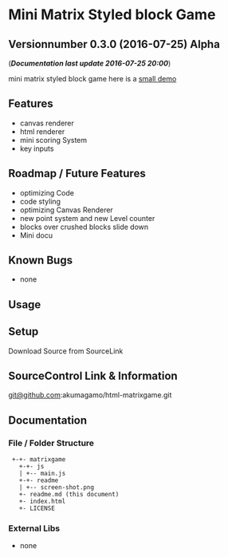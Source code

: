 # Mini Matrix Styled block Game
## Versionnumber 0.3.0 (2016-07-25) Alpha
(***Documentation last update 2016-07-25 20:00***)  

mini matrix styled block game here is a [small demo](https://rawgit.com/akumagamo/html-matrixgame/index.html)

## Features
* canvas renderer
* html renderer
* mini scoring System
* key inputs

## Roadmap / Future Features
* optimizing Code
* code styling 
* optimizing Canvas Renderer
* new point system and new Level counter
* blocks over crushed blocks slide down
* Mini docu

## Known Bugs
* none

## Usage

## Setup
Download Source from SourceLink

## SourceControl Link & Information
git@github.com:akumagamo/html-matrixgame.git

## Documentation

### File / Folder Structure

     +-+- matrixgame
       +-+- js
       | +-- main.js
       +-+- readme
       | +-- screen-shot.png
       +- readme.md (this document)
       +- index.html
       +- LICENSE

### External Libs
* none